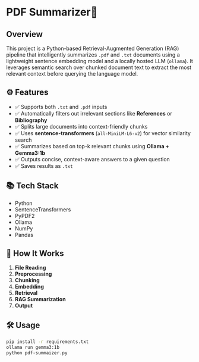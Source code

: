 # PDF Summarizer📄 

## Overview
This project is a Python-based Retrieval-Augmented Generation (RAG) pipeline that intelligently summarizes `.pdf` and `.txt` documents using a lightweight sentence embedding model and a locally hosted LLM (`ollama`). It leverages semantic search over chunked document text to extract the most relevant context before querying the language model.

## ⚙ Features
- ✅ Supports both `.txt` and `.pdf` inputs
- ✅ Automatically filters out irrelevant sections like **References** or **Bibliography**
- ✅ Splits large documents into context-friendly chunks
- ✅ Uses **sentence-transformers** (`all-MiniLM-L6-v2`) for vector similarity search
- ✅ Summarizes based on top-k relevant chunks using **Ollama + Gemma3:1b**
- ✅ Outputs concise, context-aware answers to a given question
- ✅ Saves results as `.txt`
  
## 📚 Tech Stack
- Python
- SentenceTransformers
- PyPDF2
- Ollama
- NumPy
- Pandas

## 🚀 How It Works
1. **File Reading**  
2. **Preprocessing**  
3. **Chunking**  
4. **Embedding**  
5. **Retrieval**  
6. **RAG Summarization**  
7. **Output**

## 🛠️ Usage
```bash
pip install -r requirements.txt
ollama run gemma3:1b
python pdf-summaizer.py
```
